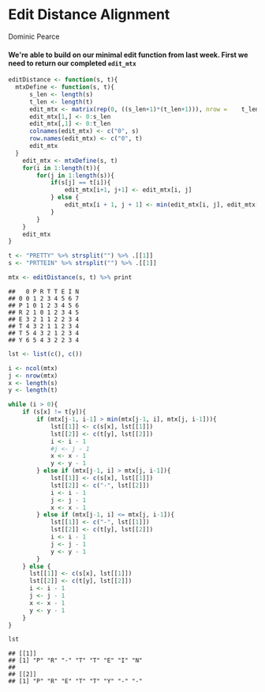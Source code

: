 Edit Distance Alignment
================
Dominic Pearce

#### We're able to build on our minimal edit function from last week. First we need to return our completed `edit_mtx`

``` r
editDistance <- function(s, t){
  mtxDefine <- function(s, t){
      s_len <- length(s)
      t_len <- length(t)
      edit_mtx <- matrix(rep(0, ((s_len+1)*(t_len+1))), nrow =    t_len+1, ncol = s_len+1)
      edit_mtx[1,] <- 0:s_len
      edit_mtx[,1] <- 0:t_len
      colnames(edit_mtx) <- c("0", s)
      row.names(edit_mtx) <- c("0", t)
      edit_mtx
  }
    edit_mtx <- mtxDefine(s, t)
    for(i in 1:length(t)){
        for(j in 1:length(s)){
            if(s[j] == t[i]){
                edit_mtx[i+1, j+1] <- edit_mtx[i, j]
            } else {
                edit_mtx[i + 1, j + 1] <- min(edit_mtx[i, j], edit_mtx[i, j+1], edit_mtx[i+1, j]) + 1
            }
        }
    }
    edit_mtx
}
```

``` r
t <- "PRETTY" %>% strsplit("") %>% .[[1]]
s <- "PRTTEIN" %>% strsplit("") %>% .[[1]]
```

``` r
mtx <- editDistance(s, t) %>% print
```

    ##   0 P R T T E I N
    ## 0 0 1 2 3 4 5 6 7
    ## P 1 0 1 2 3 4 5 6
    ## R 2 1 0 1 2 3 4 5
    ## E 3 2 1 1 2 2 3 4
    ## T 4 3 2 1 1 2 3 4
    ## T 5 4 3 2 1 2 3 4
    ## Y 6 5 4 3 2 2 3 4

``` r
lst <- list(c(), c())

i <- ncol(mtx)
j <- nrow(mtx)
x <- length(s)
y <- length(t)
```

``` r
while (i > 0){
    if (s[x] != t[y]){
        if (mtx[j-1, i-1] > min(mtx[j-1, i], mtx[j, i-1])){
            lst[[1]] <- c(s[x], lst[[1]])
            lst[[2]] <- c(t[y], lst[[2]])
            i <- i - 1
            #j <- j - 1
            x <- x - 1
            y <- y - 1
        } else if (mtx[j-1, i] > mtx[j, i-1]){
            lst[[1]] <- c(s[x], lst[[1]])
            lst[[2]] <- c("-", lst[[2]])
            i <- i - 1
            j <- j - 1
            x <- x - 1
        } else if (mtx[j-1, i] <= mtx[j, i-1]){
            lst[[1]] <- c("-", lst[[1]])
            lst[[2]] <- c(t[y], lst[[2]])
            i <- i - 1
            j <- j - 1
            y <- y - 1
        }
    } else {
      lst[[1]] <- c(s[x], lst[[1]])
      lst[[2]] <- c(t[y], lst[[2]])
      i <- i - 1
      j <- j - 1
      x <- x - 1
      y <- y - 1
    }
}

lst
```

    ## [[1]]
    ## [1] "P" "R" "-" "T" "T" "E" "I" "N"
    ## 
    ## [[2]]
    ## [1] "P" "R" "E" "T" "T" "Y" "-" "-"
